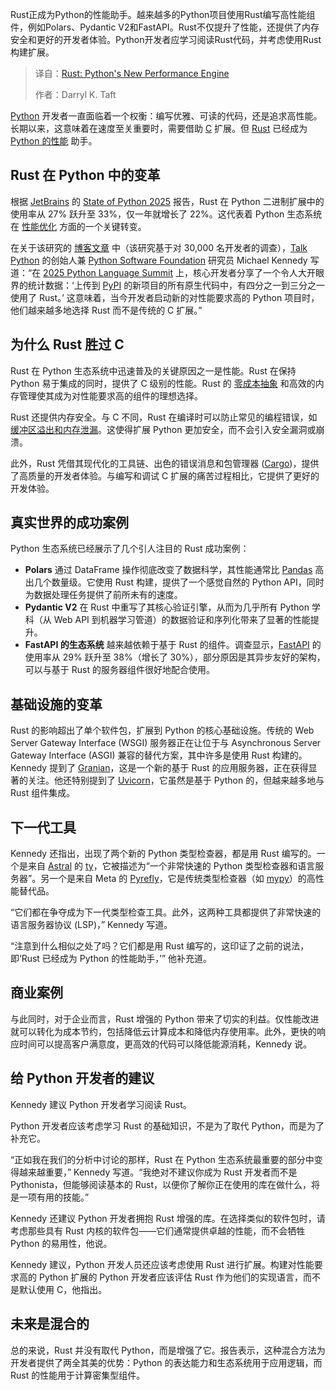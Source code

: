 <!--
title: Rust：Python的性能新引擎
cover: https://cdn.thenewstack.io/media/2025/08/ff731826-andreas-brun-fjddh6iobqa-unsplash-1.jpg
summary: Rust正成为Python的性能助手。越来越多的Python项目使用Rust编写高性能组件，例如Polars、Pydantic V2和FastAPI。Rust不仅提升了性能，还提供了内存安全和更好的开发者体验。Python开发者应学习阅读Rust代码，并考虑使用Rust构建扩展。
-->

Rust正成为Python的性能助手。越来越多的Python项目使用Rust编写高性能组件，例如Polars、Pydantic V2和FastAPI。Rust不仅提升了性能，还提供了内存安全和更好的开发者体验。Python开发者应学习阅读Rust代码，并考虑使用Rust构建扩展。

> 译自：[Rust: Python's New Performance Engine](https://thenewstack.io/rust-pythons-new-performance-engine/)
> 
> 作者：Darryl K. Taft

[Python](https://thenewstack.io/what-is-python/) 开发者一直面临着一个权衡：编写优雅、可读的代码，还是追求高性能。长期以来，这意味着在速度至关重要时，需要借助 [C](https://thenewstack.io/code-wars-rust-vs-c-in-the-battle-for-billion-device-safety/) 扩展。但 [Rust](https://thenewstack.io/rust-programming-language-guide/) 已经成为 [Python 的性能](https://thenewstack.io/why-python-is-so-slow-and-what-is-being-done-about-it/) 助手。

## Rust 在 Python 中的变革

根据 [JetBrains](https://www.jetbrains.com/) 的 [State of Python 2025](https://blog.jetbrains.com/pycharm/2025/08/the-state-of-python-2025/) 报告，Rust 在 Python 二进制扩展中的使用率从 27% 跃升至 33%，仅一年就增长了 22%。这代表着 Python 生态系统在 [性能优化](https://thenewstack.io/how-to-master-javascript-performance-optimization/) 方面的一个关键转变。

在关于该研究的 [博客文章](https://blog.jetbrains.com/pycharm/2025/08/the-state-of-python-2025/) 中（该研究基于对 30,000 名开发者的调查），[Talk Python](https://talkpython.fm/) 的创始人兼 [Python Software Foundation](https://www.python.org/psf-landing/) 研究员 Michael Kennedy 写道：“在 [2025 Python Language Summit](https://us.pycon.org/2025/events/language-summit/) 上，核心开发者分享了一个令人大开眼界的统计数据：‘上传到 [PyPI](https://thenewstack.io/the-top-5-python-packages-and-what-they-do/) 的新项目的所有原生代码中，有四分之一到三分之一使用了 Rust。’ 这意味着，当今开发者启动新的对性能要求高的 Python 项目时，他们越来越多地选择 Rust 而不是传统的 C 扩展。”

## 为什么 Rust 胜过 C

Rust 在 Python 生态系统中迅速普及的关键原因之一是性能。Rust 在保持 Python 易于集成的同时，提供了 C 级别的性能。Rust 的 [零成本抽象](https://stackoverflow.com/questions/69178380/what-does-zero-cost-abstraction-mean) 和高效的内存管理使其成为对性能要求高的组件的理想选择。

Rust 还提供内存安全。与 C 不同，Rust 在编译时可以防止常见的编程错误，如 [缓冲区溢出和内存泄漏](https://thenewstack.io/secure-coding-in-c-avoid-buffer-overflows-and-memory-leaks/)。这使得扩展 Python 更加安全，而不会引入安全漏洞或崩溃。

此外，Rust 凭借其现代化的工具链、出色的错误消息和包管理器 ([Cargo](https://doc.rust-lang.org/cargo/))，提供了高质量的开发者体验。与编写和调试 C 扩展的痛苦过程相比，它提供了更好的开发体验。

## 真实世界的成功案例

Python 生态系统已经展示了几个引人注目的 Rust 成功案例：

* **Polars** 通过 DataFrame 操作彻底改变了数据科学，其性能通常比 [Pandas](https://thenewstack.io/python-pandas-ditches-numpy-for-speedier-pyarrow/) 高出几个数量级。它使用 Rust 构建，提供了一个感觉自然的 Python API，同时为数据处理任务提供了前所未有的速度。
* **Pydantic V2** 在 Rust 中重写了其核心验证引擎，从而为几乎所有 Python 学科（从 Web API 到机器学习管道）的数据验证和序列化带来了显著的性能提升。
* **FastAPI 的生态系统** 越来越依赖于基于 Rust 的组件。调查显示，[FastAPI](https://thenewstack.io/jetbrains-developer-survey-tracks-rapid-adoption-of-ai-chatgpt/) 的使用率从 29% 跃升至 38%（增长了 30%），部分原因是其异步友好的架构，可以与基于 Rust 的服务器组件很好地配合使用。

## 基础设施的变革

Rust 的影响超出了单个软件包，扩展到 Python 的核心基础设施。传统的 Web Server Gateway Interface (WSGI) 服务器正在让位于与 Asynchronous Server Gateway Interface (ASGI) 兼容的替代方案，其中许多是使用 Rust 构建的。Kennedy 提到了 [Granian](https://github.com/emmett-framework/granian)，这是一个新的基于 Rust 的应用服务器，正在获得显著的关注。他还特别提到了 [Uvicorn](https://www.uvicorn.org/)，它虽然是基于 Python 的，但越来越多地与 Rust 组件集成。

## 下一代工具

Kennedy 还指出，出现了两个新的 Python 类型检查器，都是用 Rust 编写的。一个是来自 [Astral](https://astral.sh/) 的 [ty](https://github.com/astral-sh/ty)，它被描述为“一个非常快速的 Python 类型检查器和语言服务器”。另一个是来自 Meta 的 [Pyrefly](https://pyrefly.org/)，它是传统类型检查器（如 [mypy](https://mypy-lang.org/)）的高性能替代品。

“它们都在争夺成为下一代类型检查工具。此外，这两种工具都提供了非常快速的语言服务器协议 (LSP)，” Kennedy 写道。

“注意到什么相似之处了吗？它们都是用 Rust 编写的，这印证了之前的说法，即‘Rust 已经成为 Python 的性能助手，’” 他补充道。

## 商业案例

与此同时，对于企业而言，Rust 增强的 Python 带来了切实的利益。仅性能改进就可以转化为成本节约，包括降低云计算成本和降低内存使用率。此外，更快的响应时间可以提高客户满意度，更高效的代码可以降低能源消耗，Kennedy 说。

## 给 Python 开发者的建议

Kennedy 建议 Python 开发者学习阅读 Rust。

Python 开发者应该考虑学习 Rust 的基础知识，不是为了取代 Python，而是为了补充它。

“正如我在我们的分析中讨论的那样，Rust 在 Python 生态系统最重要的部分中变得越来越重要，” Kennedy 写道。“我绝对不建议你成为 Rust 开发者而不是 Pythonista，但能够阅读基本的 Rust，以便你了解你正在使用的库在做什么，将是一项有用的技能。”

Kennedy 还建议 Python 开发者拥抱 Rust 增强的库。在选择类似的软件包时，请考虑那些具有 Rust 内核的软件包——它们通常提供卓越的性能，而不会牺牲 Python 的易用性，他说。

Kennedy 建议，Python 开发人员还应该考虑使用 Rust 进行扩展。构建对性能要求高的 Python 扩展的 Python 开发者应该评估 Rust 作为他们的实现语言，而不是默认使用 C，他指出。

## 未来是混合的

总的来说，Rust 并没有取代 Python，而是增强了它。报告表示，这种混合方法为开发者提供了两全其美的优势：Python 的表达能力和生态系统用于应用逻辑，而 Rust 的性能用于计算密集型组件。